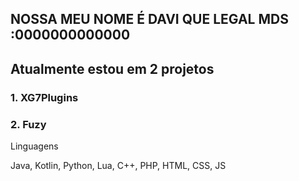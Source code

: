## NOSSA MEU NOME É DAVI QUE LEGAL MDS :0000000000000

## Atualmente estou em 2 projetos 
### 1. XG7Plugins
### 2. Fuzy


Linguagens

Java, Kotlin, Python, Lua, C++, PHP, HTML, CSS, JS

<!--
**DaviXG7/DaviXG7** is a ✨ _special_ ✨ repository because its `README.md` (this file) appears on your GitHub profile.

Here are some ideas to get you started:

- 🔭 I’m currently working on ...
- 🌱 I’m currently learning ...
- 👯 I’m looking to collaborate on ...
- 🤔 I’m looking for help with ...
- 💬 Ask me about ...
- 📫 How to reach me: ...
- 😄 Pronouns: ...
- ⚡ Fun fact: ...
-->
